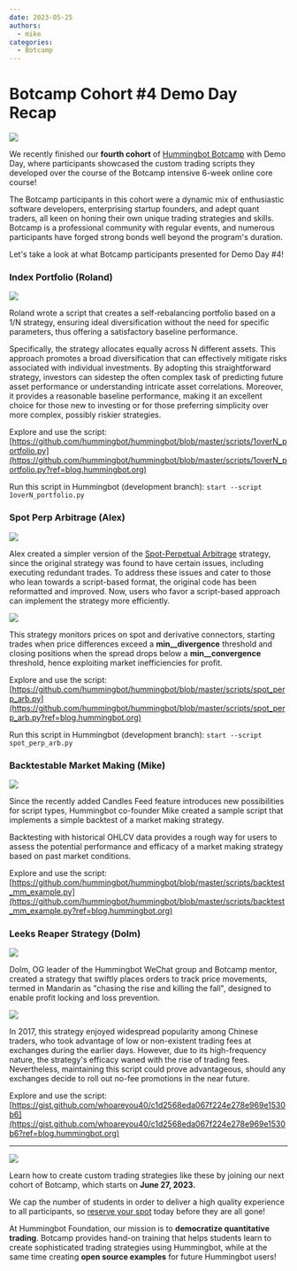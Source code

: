 ```yaml
---
date: 2023-05-25
authors:
  - mike
categories:
  - Botcamp
---
```


# Botcamp Cohort #4 Demo Day Recap

![](cover.webp)

We recently finished our **fourth cohort** of [Hummingbot Botcamp](https://www.botcamp.xyz) with Demo Day, where participants showcased the custom trading scripts they developed over the course of the Botcamp intensive 6-week online core course!

The Botcamp participants in this cohort were a dynamic mix of enthusiastic software developers, enterprising startup founders, and adept quant traders, all keen on honing their own unique trading strategies and skills. Botcamp is a professional community with regular events, and numerous participants have forged strong bonds well beyond the program's duration.

Let's take a look at what Botcamp participants presented for Demo Day #4!

### **Index Portfolio (Roland)**

![](image_1.jpg)

Roland wrote a script that creates a self-rebalancing portfolio based on a 1/N strategy, ensuring ideal diversification without the need for specific parameters, thus offering a satisfactory baseline performance.

<!-- more -->

Specifically, the strategy allocates equally across N different assets. This approach promotes a broad diversification that can effectively mitigate risks associated with individual investments. By adopting this straightforward strategy, investors can sidestep the often complex task of predicting future asset performance or understanding intricate asset correlations. Moreover, it provides a reasonable baseline performance, making it an excellent choice for those new to investing or for those preferring simplicity over more complex, possibly riskier strategies.

Explore and use the script: [https://github.com/hummingbot/hummingbot/blob/master/scripts/1overN_portfolio.py](https://github.com/hummingbot/hummingbot/blob/master/scripts/1overN_portfolio.py?ref=blog.hummingbot.org)

Run this script in Hummingbot (development branch): `start --script 1overN_portfolio.py`

### Spot Perp Arbitrage (Alex)

![](image_2.jpg)

Alex created a simpler version of the [Spot-Perpetual Arbitrage](/strategies/spot-perpetual-arbitrage/) strategy, since the original strategy was found to have certain issues, including executing redundant trades. To address these issues and cater to those who lean towards a script-based format, the original code has been reformatted and improved. Now, users who favor a script-based approach can implement the strategy more efficiently.

![](image_3.jpg)

This strategy monitors prices on spot and derivative connectors, starting trades when price differences exceed a **min__divergence** threshold and closing positions when the spread drops below a **min__convergence** threshold, hence exploiting market inefficiencies for profit.

Explore and use the script: [https://github.com/hummingbot/hummingbot/blob/master/scripts/spot_perp_arb.py](https://github.com/hummingbot/hummingbot/blob/master/scripts/spot_perp_arb.py?ref=blog.hummingbot.org)

Run this script in Hummingbot (development branch): `start --script spot_perp_arb.py`

### Backtestable Market Making (Mike)

![](image_4.jpg)

Since the recently added Candles Feed feature introduces new possibilities for script types, Hummingbot co-founder Mike created a sample script that implements a simple backtest of a market making strategy.

Backtesting with historical OHLCV data provides a rough way for users to assess the potential performance and efficacy of a market making strategy based on past market conditions.

Explore and use the script: [https://github.com/hummingbot/hummingbot/blob/master/scripts/backtest_mm_example.py](https://github.com/hummingbot/hummingbot/blob/master/scripts/backtest_mm_example.py?ref=blog.hummingbot.org)

### Leeks Reaper Strategy (Dolm)

![](image_5.jpg)

Dolm, OG leader of the Hummingbot WeChat group and Botcamp mentor, created a strategy that swiftly places orders to track price movements, termed in Mandarin as "chasing the rise and killing the fall", designed to enable profit locking and loss prevention.

![](image_6.jpg)

In 2017, this strategy enjoyed widespread popularity among Chinese traders, who took advantage of low or non-existent trading fees at exchanges during the earlier days. However, due to its high-frequency nature, the strategy's efficacy waned with the rise of trading fees. Nevertheless, maintaining this script could prove advantageous, should any exchanges decide to roll out no-fee promotions in the near future.

Explore and use the script: [https://gist.github.com/whoareyou40/c1d2568eda067f224e278e969e1530b6](https://gist.github.com/whoareyou40/c1d2568eda067f224e278e969e1530b6?ref=blog.hummingbot.org)


---

![](image_7.jpg)

Learn how to create custom trading strategies like these by joining our next cohort of Botcamp, which starts on **June 27, 2023.**

We cap the number of students in order to deliver a high quality experience to all participants, so [reserve your spot](https://botcamp.hummingbot.org/?ref=blog.hummingbot.org) today before they are all gone!

At Hummingbot Foundation, our mission is to **democratize quantitative trading**. Botcamp provides hand-on training that helps students learn to create sophisticated trading strategies using Hummingbot, while at the same time creating **open source examples** for future Hummingbot users!